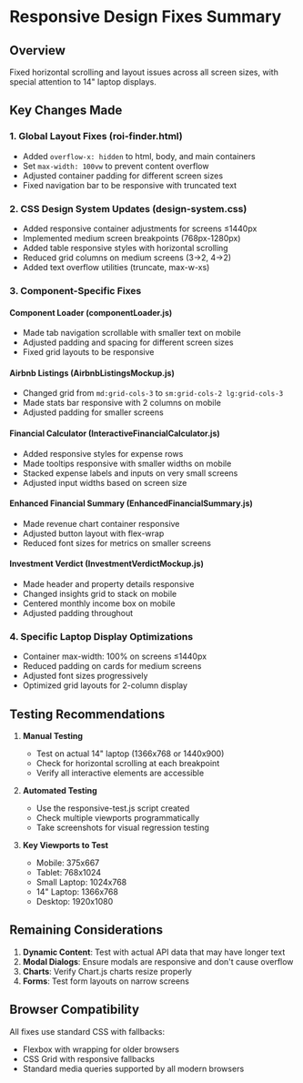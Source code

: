 # Responsive Design Fixes Summary

## Overview
Fixed horizontal scrolling and layout issues across all screen sizes, with special attention to 14" laptop displays.

## Key Changes Made

### 1. Global Layout Fixes (roi-finder.html)
- Added `overflow-x: hidden` to html, body, and main containers
- Set `max-width: 100vw` to prevent content overflow
- Adjusted container padding for different screen sizes
- Fixed navigation bar to be responsive with truncated text

### 2. CSS Design System Updates (design-system.css)
- Added responsive container adjustments for screens ≤1440px
- Implemented medium screen breakpoints (768px-1280px)
- Added table responsive styles with horizontal scrolling
- Reduced grid columns on medium screens (3→2, 4→2)
- Added text overflow utilities (truncate, max-w-xs)

### 3. Component-Specific Fixes

#### Component Loader (componentLoader.js)
- Made tab navigation scrollable with smaller text on mobile
- Adjusted padding and spacing for different screen sizes
- Fixed grid layouts to be responsive

#### Airbnb Listings (AirbnbListingsMockup.js)
- Changed grid from `md:grid-cols-3` to `sm:grid-cols-2 lg:grid-cols-3`
- Made stats bar responsive with 2 columns on mobile
- Adjusted padding for smaller screens

#### Financial Calculator (InteractiveFinancialCalculator.js)
- Added responsive styles for expense rows
- Made tooltips responsive with smaller widths on mobile
- Stacked expense labels and inputs on very small screens
- Adjusted input widths based on screen size

#### Enhanced Financial Summary (EnhancedFinancialSummary.js)
- Made revenue chart container responsive
- Adjusted button layout with flex-wrap
- Reduced font sizes for metrics on smaller screens

#### Investment Verdict (InvestmentVerdictMockup.js)
- Made header and property details responsive
- Changed insights grid to stack on mobile
- Centered monthly income box on mobile
- Adjusted padding throughout

### 4. Specific Laptop Display Optimizations
- Container max-width: 100% on screens ≤1440px
- Reduced padding on cards for medium screens
- Adjusted font sizes progressively
- Optimized grid layouts for 2-column display

## Testing Recommendations

1. **Manual Testing**
   - Test on actual 14" laptop (1366x768 or 1440x900)
   - Check for horizontal scrolling at each breakpoint
   - Verify all interactive elements are accessible

2. **Automated Testing**
   - Use the responsive-test.js script created
   - Check multiple viewports programmatically
   - Take screenshots for visual regression testing

3. **Key Viewports to Test**
   - Mobile: 375x667
   - Tablet: 768x1024
   - Small Laptop: 1024x768
   - 14" Laptop: 1366x768
   - Desktop: 1920x1080

## Remaining Considerations

1. **Dynamic Content**: Test with actual API data that may have longer text
2. **Modal Dialogs**: Ensure modals are responsive and don't cause overflow
3. **Charts**: Verify Chart.js charts resize properly
4. **Forms**: Test form layouts on narrow screens

## Browser Compatibility
All fixes use standard CSS with fallbacks:
- Flexbox with wrapping for older browsers
- CSS Grid with responsive fallbacks
- Standard media queries supported by all modern browsers